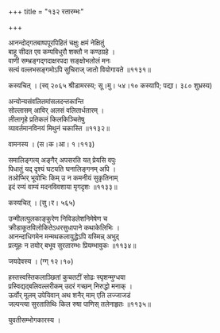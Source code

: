 +++
title = "१३२ रतारम्भः"

+++


आनन्दोद्गतबाष्पपूरपिहितं चक्षुः क्षमं नेक्षितुं  
बाहू सीदत एव कम्पविधुरौ शक्तौ न कण्ठग्रहे ।  
वाणी सम्भ्रङ्गद्गदाक्षरपदा सङ्क्षोभलोलं मनः   
सत्यं वल्लभसङ्गमोऽपि सुचिराज् जातो वियोगायते ॥११३१॥  


कस्यचित् । (स्व् २०६५ श्रीडामरस्य; सू।मु। ५४।१० कस्यापि; पद्या। ३८० शुभ्रस्य)  


अन्योन्यसंवलितमांसलदन्तकान्ति   
सोल्लासम् आविर् अलसं वलितार्धतारम् ।  
लीलागृहे प्रतिकलं किलकिञ्चितेषु   
व्यावर्तमानविनयं मिथुनं चकास्ति ॥११३२॥  


वामनस्य । (स।क।आ। १।११३)  


समालिङ्गत्य् अङ्गैर् अपसरति यत् प्रेयसि वपुः   
पिधातुं यद् दृश्यं घटयति घनालिङ्गनम् अपि ।  
तओप्भिर् भूयोभिः किम् उ न कमनीयं सुकृतिनाम्   
इदं रम्यं वाम्यं मदनविवशाया मृगदृशः ॥११३३॥  


कस्यचित् । (सु।र। ५६५)  


उन्मीलत्पुलकाङ्कुरेण निविडलेशनिमेषेण च   
क्रीडाकूतविलोकितेऽधरसुधापाने कथाकेलिभिः ।   
आनन्दाधिगमेन मन्मथकलायुद्धेऽपि यस्मिन्न् अभुद्   
प्रत्यूहः न तयोर् बभूव सुरतारम्भः प्रियम्भावुकः ॥११३४॥  


जयदेवस्य । (ग्ग् १२।१०)  


हस्तस्वस्तिकलाञ्छितां कुचतटीं सोढः स्पृशन्मुग्धया  
प्रस्विद्यद्बलिवल्लरीकम् उदरं गच्छन् निरुद्धो मनाक् ।  
ऊर्वोर् मूलम् उपेयिवान् अथ शनैर् माम् एति लज्जाजडं  
जल्पन्त्या सुरतातिथिः किल रुषा पाणिस् तलेनाहृतः ॥११३५॥  


युवतीसम्भोगकारस्य ।  


